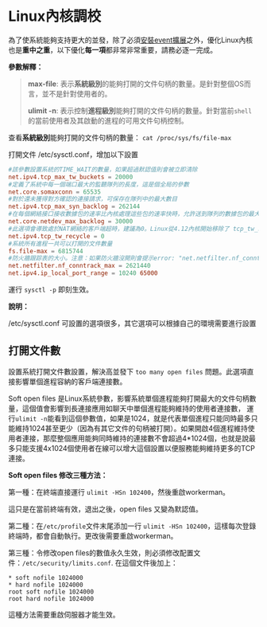 # Linux內核調校

為了使系統能夠支持更大的並發，除了必須[安裝event擴展](../install/install.md)之外，優化Linux內核也是**重中之重**，以下優化**每一項**都非常非常重要，請務必逐一完成。

**參數解釋：**

> **max-file**: 表示**系統級別**的能夠打開的文件句柄的數量。是針對整個OS而言，並不是針對使用者的。
> 
> **ulimit -n**: 表示控制**進程級別**能夠打開的文件句柄的數量。針對當前`shell`的當前使用者及其啟動的進程的可用文件句柄控制。

查看**系統級別**能夠打開的文件句柄的數量： `cat /proc/sys/fs/file-max`

打開文件 /etc/sysctl.conf，增加以下設置
```conf
#該參數設置系統的TIME_WAIT的數量，如果超過默認值則會被立即清除
net.ipv4.tcp_max_tw_buckets = 20000
#定義了系統中每一個端口最大的監聽隊列的長度，這是個全局的參數
net.core.somaxconn = 65535
#對於還未獲得對方確認的連接請求，可保存在隊列中的最大數目
net.ipv4.tcp_max_syn_backlog = 262144
#在每個網絡接口接收數據包的速率比內核處理這些包的速率快時，允許送到隊列的數據包的最大數目
net.core.netdev_max_backlog = 30000
#此選項會導致處於NAT網絡的客戶端超時，建議為0。Linux從4.12內核開始移除了 tcp_tw_recycle 配置，如果報錯"No such file or directory"請忽略
net.ipv4.tcp_tw_recycle = 0
#系統所有進程一共可以打開的文件數量
fs.file-max = 6815744
#防火牆跟踪表的大小。注意：如果防火牆沒開則會提示error: "net.netfilter.nf_conntrack_max" is an unknown key，忽略即可
net.netfilter.nf_conntrack_max = 2621440
net.ipv4.ip_local_port_range = 10240 65000
```
運行 `sysctl -p` 即刻生效。

**說明：**

/etc/sysctl.conf 可設置的選項很多，其它選項可以根據自己的環境需要進行設置

## 打開文件數

設置系統打開文件數設置，解決高並發下 ```too many open files``` 問題。此選項直接影響單個進程容納的客戶端連接數。

Soft open files 是Linux系統參數，影響系統單個進程能夠打開最大的文件句柄數量，這個值會影響到長連接應用如聊天中單個進程能夠維持的使用者連接數， 運行```ulimit -n```能看到這個參數值，如果是1024，就是代表單個進程只能同時最多只能維持1024甚至更少（因為有其它文件的句柄被打開）。如果開啟4個進程維持使用者連接，那麼整個應用能夠同時維持的連接數不會超過4*1024個，也就是說最多只能支援4x1024個使用者在線可以增大這個設置以便服務能夠維持更多的TCP連接。

**Soft open files 修改三種方法：**

第一種：在終端直接運行 `ulimit -HSn 102400`，然後重啟workerman。

這只是在當前終端有效，退出之後，open files 又變為默認值。

第二種：在`/etc/profile`文件末尾添加一行 `ulimit -HSn 102400`，這樣每次登錄終端時，都會自動執行。更改後需要重啟workerman。

第三種：令修改open files的數值永久生效，則必須修改配置文件：`/etc/security/limits.conf`. 在這個文件後加上：

```
* soft nofile 1024000
* hard nofile 1024000
root soft nofile 1024000
root hard nofile 1024000
```

這種方法需要重啟伺服器才能生效。
